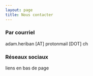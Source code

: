 ```yaml
---
layout: page
title: Nous contacter
---
```


### Par courriel
adam.heriban [AT] protonmail [DOT] ch

### Réseaux sociaux
liens en bas de page
